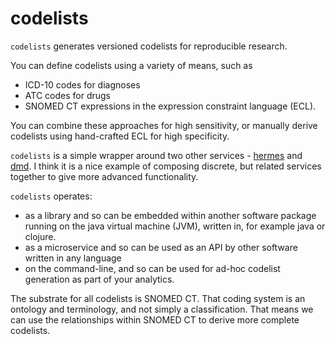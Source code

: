 # codelists

`codelists` generates versioned codelists for reproducible research.

You can define codelists using a variety of means, such as 

* ICD-10 codes for diagnoses
* ATC codes for drugs
* SNOMED CT expressions in the expression constraint language (ECL).

You can combine these approaches for high sensitivity, or manually 
derive codelists using hand-crafted ECL for high specificity.

`codelists` is a simple wrapper around two other services - [hermes](https://github.com/wardle/hermes) 
and [dmd](https://github.com/wardle/dmd). I think it is a nice example of composing discrete, but related
services together to give more advanced functionality.

`codelists` operates:

* as a library and so can be embedded within another software package running on the java virtual machine (JVM), written in, for example java or clojure.
* as a microservice and so can be used as an API by other software written in any language
* on the command-line, and so can be used for ad-hoc codelist generation as part of your analytics.

The substrate for all codelists is SNOMED CT. That coding system is an ontology and terminology, and not simply a
classification. That means we can use the relationships within SNOMED CT to derive more complete codelists.


